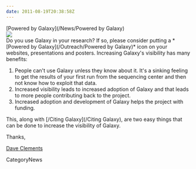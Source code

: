 ```yaml
---
date: 2011-08-19T20:38:58Z
---
```

<div class='newsItemHeader'>[Powered by Galaxy](/News/Powered by Galaxy)</div>

<div class='right'><a href='/Outreach/Powered by Galaxy'><img src='/Outreach/Powered by Galaxy/PoweredByGalaxy200.png' /></a></div>
Do you use Galaxy in your research?  If so, please consider putting a *[Powered by Galaxy](/Outreach/Powered by Galaxy)* icon on your websites, presentations and posters.  Increasing Galaxy's visibility has many benefits:

1. People can't use Galaxy unless they know about it. It's a sinking feeling to get the results of your first run from the sequencing center and then not know how to exploit that data.
2. Increased visibility leads to increased adoption of Galaxy and that leads to more people contributing back to the project.
3. Increased adoption and development of Galaxy helps the project with funding. 

This, along with [/Citing Galaxy](/Citing Galaxy), are two easy things that can be done to increase the visibility of Galaxy.

Thanks,

[Dave Clements](/DaveClements)

CategoryNews
